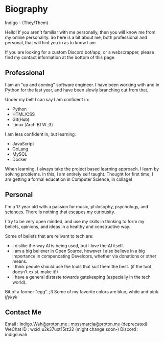 # Biography

Indigo - (They/Them)

Hello! If you aren't familiar with me personally, then you will know me from my online personality. So here is a bit about me, both professional and personal, that will hint you in as to know I am.

If you are looking for a custom Discord bot/app, or a webscrapper, please find my contact information at the bottom of this page. 

## Professional

I am an "up and coming" software engineer. I have been working with and in Python for the last year, and have been slowly branching out from that. 

Under my belt I can say I am confident in:
 - Python
 - HTML/CSS
 - Git(Hub)
 - Linux (Arch BTW ;3)

I am less confident in, but learning:
 - JavaScript
 - GoLang
 - MySQL
 - Docker

 When learning, I always take the project based learning approach. I learn by solving problems. In this, I am entirely self taught. Thought for first time, I am getting a formal education in Computer Science, in collage!

## Personal

I'm a 17 year old with a passion for music, philosophy, psychology, and sciences. There is nothing that escapes my curiousity. 

I try to be very open minded, and use my skills in thinking to form my beliefs, opinions, and ideas in a healthy and constructive way.

Some of beliefs that are relivant to tech are:
 - I dislike the way AI is being used, but I love the AI itself.
 - I am a big believer in Open Source, however I also believe in a big importance in compencating Developrs, whether via donations or other means.
 - I think people should use the tools that suit them the best. (if the tool doesn't exist, make it!)
 - I have a general distaste towards gatekeeping (especially in the tech world).

Bit of a former "egg". ;3
Some of my favorite colors are blue, white and pink.
*ifykyk*

## Contact Me

Email : Indigo.Wah@proton.me ; mossmarcia@proton.me (deprecated)
WeChat ID : wxid_u2k37uxt15rz22 (might change soon-)
Discord : indigo.wah
